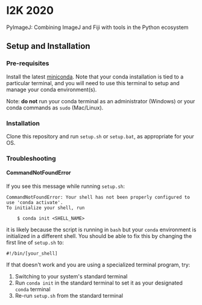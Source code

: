 # I2K 2020 
PyImageJ: Combining ImageJ and Fiji with tools in the Python ecosystem

## Setup and Installation

### Pre-requisites

Install the latest [miniconda](https://docs.conda.io/en/latest/miniconda.html). Note that your conda installation is tied to a particular terminal, and you will need to use this terminal to setup and manage your conda environment(s).

Note: **do not** run your conda terminal as an administrator (Windows) or your conda commands as `sudo` (Mac/Linux).

### Installation

Clone this repository and run `setup.sh` or `setup.bat`, as appropriate for your OS.


### Troubleshooting

#### CommandNotFoundError

If you see this message while running `setup.sh`:

```
CommandNotFoundError: Your shell has not been properly configured to use 'conda activate'.
To initialize your shell, run

    $ conda init <SHELL_NAME>
```

it is likely because the script is running in `bash` but your `conda` environment is initialized in a different shell. You should be able to fix this by changing the first line of `setup.sh` to:
```
#!/bin/[your_shell]
```

If that doesn't work and you are using a specialized terminal program, try:
1. Switching to your system's standard terminal 
1. Run `conda init` in the standard terminal to set it as your designated `conda` terminal
1. Re-run `setup.sh` from the standard terminal
